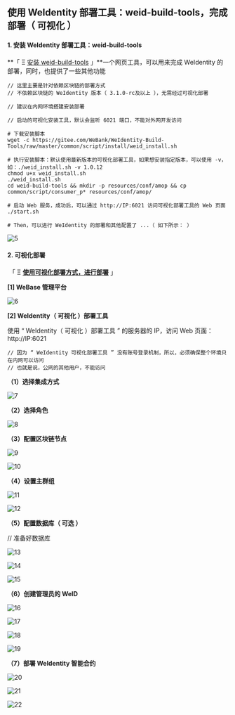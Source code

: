 ## 使用 WeIdentity 部署工具：weid-build-tools，完成部署（ 可视化 ）



#### 1. 安装 WeIdentity 部署工具：weid-build-tools



**「 Ξ [安装 weid-build-tools](https://weidentity.readthedocs.io/zh_CN/latest/docs/weidentity-installation-by-web.html) 」**一个网页工具，可以用来完成 WeIdentity 的部署，同时，也提供了一些其他功能

```
// 这里主要是针对依赖区块链的部署方式
// 不依赖区块链的 WeIdentity 版本（ 3.1.0-rc及以上 ），无需经过可视化部署

// 建议在内网环境搭建安装部署

// 启动的可视化安装工具，默认会监听 6021 端口，不能对外网开发访问

# 下载安装脚本
wget -c https://gitee.com/WeBank/WeIdentity-Build-Tools/raw/master/common/script/install/weid_install.sh

# 执行安装脚本：默认使用最新版本的可视化部署工具，如果想安装指定版本，可以使用 -v，如：./weid_install.sh -v 1.0.12
chmod u+x weid_install.sh
./weid_install.sh
cd weid-build-tools && mkdir -p resources/conf/amop && cp common/script/consumer_p* resources/conf/amop/

# 启动 Web 服务，成功后，可以通过 http://IP:6021 访问可视化部署工具的 Web 页面
./start.sh

# Then，可以进行 WeIdentity 的部署和其他配置了 ...（ 如下所示： ）
```

![5](img/5.png)



#### 2. 可视化部署

​                                                                                                                    「 Ξ [**使用可视化部署方式，进行部署**](https://weidentity.readthedocs.io/zh_CN/latest/docs/deploy-via-web.html) 」

**[1] WeBase 管理平台**

![6](img/6.png)



**[2] WeIdentity（ 可视化 ）部署工具**



使用 “ WeIdentity（ 可视化 ）部署工具 ” 的服务器的 IP，访问 Web 页面：http://IP:6021

```
// 因为 “ WeIdentity 可视化部署工具 ” 没有账号登录机制，所以，必须确保整个环境只在内网可以访问
// 也就是说，公网的其他用户，不能访问
```



**（1）选择集成方式**

![7](img/7.png)



**（2）选择角色**

![8](img/8.png)



**（3）配置区块链节点**

![9](img/9.png)

![10](img/10.png)



**（4）设置主群组**

![11](img/11.png)

![12](img/12.png)



**（5）配置数据库（ 可选 ）**

// 准备好数据库

![13](img/13.png)

![14](img/14.png)

![15](img/15.png)



**（6）创建管理员的 WeID**

![16](img/16.png)

![17](img/17.png)

![18](img/18.png)

![19](img/19.png)



**（7）部署 WeIdentity 智能合约**

![20](img/20.png)

![21](img/21.png)

![22](img/22.png)
